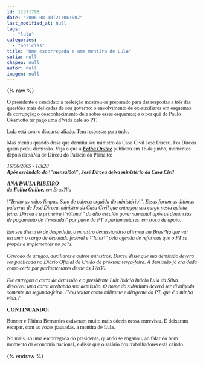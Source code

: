 ```yaml
---
id: 12371798
date: "2006-08-10T21:06:00Z"
last_modified_at: null
tags:
  - "lula"
categories:
  - "noticias"
title: "Uma escorregada e uma mentira de Lula"
sutia: null
chapeu: null
autor: null
imagem: null
---
```

{% raw %}
<p><P><FONT face=Verdana>O presidente e candidato à reeleição mostrou-se preparado para dar respostas a três das questões mais delicadas de seu governo: o envolvimento de ex-auxiliares em esquemas de corrupção; o desconhecimento dele sobre esses esquemas; e o por quê de Paulo Okamotto ter pago uma d?vida dele ao PT.</FONT></P></p>
<p><P><FONT face=Verdana>Lula está com o discurso afiado. Tem respostas para tudo. </FONT></P></p>
<p><P><FONT face=Verdana>Mas mentiu quando disse que demitiu seu ministro da Casa Civil José Dirceu. Foi Dirceu quem pediu demissão. Veja o que a <STRONG><EM><A href=\"https://www1.folha.uol.com.br/folha/brasil/ult96u69722.shtml\" target=_blank>Folha Online</A></EM></STRONG> publicou em 16 de junho, momentos depois da sa?da de Dirceu do Palácio do Planalto:</FONT></P></p>
<p><P><FONT face=Verdana><EM>16/06/2005 - 18h28<BR><B>Após escândalo do \"mensalão\", José Dirceu deixa ministério da Casa Civil </P></B></EM></FONT></p>
<p><P><EM><B><FONT face=Verdana>ANA PAULA RIBEIRO</FONT></B><BR></EM><FONT face=Verdana><EM>da <B>Folha Online</B>, em Bras?lia<BR><BR>\"Tenho as mãos limpas. Saio de cabeça erguida do ministério\". Essas foram as últimas palavras de José Dirceu, ministro da Casa Civil que entregou seu cargo nesta quinta-feira. Dirceu é a primeira \"v?tima\" do alto escalão governamental após as denúncias de pagamento de \"mesada\" por parte do PT a parlamentares, em troca de apoio.<BR><BR>Em seu discurso de despedida, o ministro demissionário afirmou em Bras?lia que vai assumir o cargo de deputado federal e \"lutar\" pela agenda de reformas que o PT se propôs a implementar no pa?s.<BR><BR></EM></FONT><FONT face=Verdana><EM>Cercado de amigos, auxiliares e outros ministros, Dirceu disse que sua demissão deverá ser publicada no Diário Oficial da União da próxima terça-feira. A demissão já era dada como certa por parlamentares desde às 17h30.<BR><BR>Ele entregou a carta de demissão e o presidente Luiz Inácio Inácio Lula da Silva devolveu uma carta aceitando sua demissão. O nome do substituto deverá ser divulgado somente na segunda-feira. \"Vou voltar como militante e dirigente do PT, que é a minha vida.\"<BR></EM></FONT></P></p>
<p><P><FONT face=Verdana><STRONG>CONTINUANDO:</STRONG></FONT></P></p>
<p><P><FONT face=Verdana>Bonner e Fátima Bernardes estiveram muito mais dóceis nessa entrevista. E deixaram escapar, com as vozes pausadas, a mentira de Lula.</FONT></P></p>
<p><P><FONT face=Verdana>No mais, só uma escorregada do presidente, quando se enganou, ao falar do bom momento da economia nacional, e disse que o salário dos trabalhadores está caindo.</FONT><FONT face=Tahoma></P></FONT> </p>
{% endraw %}